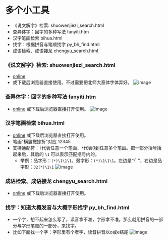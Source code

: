 # 多个小工具
- 《说文解字》检索: shuowenjiezi_search.html
- 查异体字：回字的多种写法 fanyiti.htm
- 汉字笔画检索 bihua.html
- 找字：根据拼音与笔顺找字 py_bh_find.html
- 成语检索、成语接龙 chengyu_search.html
  
### 《说文解字》检索: shuowenjiezi_search.html
- [online](https://superzhangmch.github.io/tiny_tools/shuowenjiezi_search.html)
- 或下载后浏览器直接使用。不过需要把北师大篆体字体弄好。
![image](https://github.com/user-attachments/assets/92c5f195-e6a1-4e7a-bab1-ae5abce5af14)

### 查异体字：回字的多种写法 fanyiti.htm
- [online](https://superzhangmch.github.io/tiny_tools/fanyiti.htm) 或下载后浏览器直接打开使用。
![image](https://github.com/user-attachments/assets/933fcf78-fe07-4fda-a43f-729fb142845a)

### 汉字笔画检索 bihua.html
- [online](https://superzhangmch.github.io/tiny_tools/bihua.html) 或下载后浏览器直接打开使用。
- 笔画"横竖撇捺折"对应 12345
- 支持通配符：`?`代表任意一个笔画，`*`代表0到任意多个笔画。把一部分括号括起来后，其后的 `\1` 可以表示匹配括号内的。
  - 举例：品字形：`(*)\1\1\1`。叕字形：`(*)\1\1\1`。左边是“亻”，右边是品字形：`32(*)\1\1`
  ![image](https://github.com/user-attachments/assets/eacff951-f20f-4ac5-9e7e-2f4f8b51ebaf)

### 成语检索、成语接龙 chengyu_search.html
- [online](https://superzhangmch.github.io/tiny_tools/chengyu_search.html) 或下载后浏览器直接打开使用。

### 找字：知道大概发音与大概字形找字 py_bh_find.html
- 一个字，想不起来怎么写了，读音拿不准，字形拿不准。那么就用拼音的一部分与字形笔顺的一部分，来找字。
- 比如下面找一个字：字形里有个者字，读音拼音以o或e结尾
  ![image](https://github.com/user-attachments/assets/2a77a3bb-86eb-4078-801f-b1a54dcd1485)

